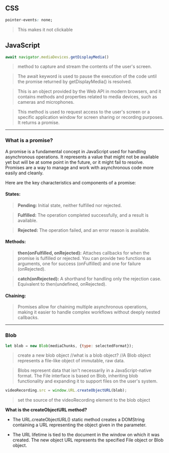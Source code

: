 ## CSS

```css
pointer-events: none; 
```

> This makes it not clickable  



## JavaScript

```js
await navigator.mediaDevices.getDisplayMedia()
```

> method to capture and stream the contents of the user's screen.

> The await keyword is used to pause the execution of the code until the promise returned by getDisplayMedia() is resolved.

> This is an object provided by the Web API in modern browsers, and it contains methods and properties related to media devices, such as cameras and microphones.

> This method is used to request access to the user's screen or a specific application window for screen sharing or recording purposes. It returns a promise.

---

### What is a promise?

A promise is a fundamental concept in JavaScript used for handling asynchronous operations. It represents a value that might not be available yet but will be at some point in the future, or it might fail to resolve. Promises are a way to manage and work with asynchronous code more easily and cleanly.

Here are the key characteristics and components of a promise:

#### States:

> **Pending:** Initial state, neither fulfilled nor rejected.

> **Fulfilled:** The operation completed successfully, and a result is available.

> **Rejected:** The operation failed, and an error reason is available.


#### Methods:


> **then(onFulfilled, onRejected):** Attaches callbacks for when the promise is fulfilled or rejected. You can provide two functions as arguments, one for success (onFulfilled) and one for failure (onRejected).

> **catch(onRejected):** A shorthand for handling only the rejection case. Equivalent to then(undefined, onRejected).

#### Chaining:
> Promises allow for chaining multiple asynchronous operations, making it easier to handle complex workflows without deeply nested callbacks.


---

### Blob

```js
let blob = new Blob(mediaChunks, {type: selectedFormat});
```

> create a new blob object //what is a blob object? //A Blob object represents a file-like object of immutable, raw data. 

>Blobs represent data that isn't necessarily in a JavaScript-native format. The File interface is based on Blob, inheriting blob functionality and expanding it to support files on the user's system.


```js
videoRecording.src = window.URL.createObjectURL(blob);
```

> set the source of the videoRecording element to the blob object 

**What is the createObjectURL method?**
* The URL.createObjectURL() static method creates a DOMString containing a URL representing the object given in the parameter. 

* The URL lifetime is tied to the document in the window on which it was created. The new object URL represents the specified File object or Blob object.